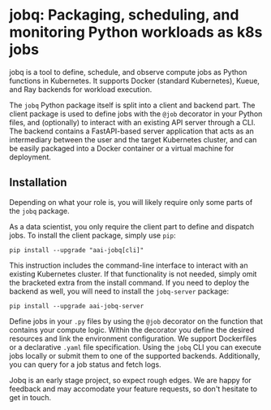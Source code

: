 # jobq: Packaging, scheduling, and monitoring Python workloads as k8s jobs

jobq is a tool to define, schedule, and observe compute jobs as Python functions in Kubernetes.
It supports Docker (standard Kubernetes), Kueue, and Ray backends for workload execution.

The `jobq` Python package itself is split into a client and backend part.
The client package is used to define jobs with the `@job` decorator in your Python files, and (optionally) to interact with an existing API server through a CLI.
The backend contains a FastAPI-based server application that acts as an intermediary between the user and the target Kubernetes cluster, and can be easily packaged into a Docker container or a virtual machine for deployment.

## Installation

Depending on what your role is, you will likely require only some parts of the `jobq` package.

As a data scientist, you only require the client part to define and dispatch jobs.
To install the client package, simply use `pip`:

```shell
pip install --upgrade "aai-jobq[cli]"
```

This instruction includes the command-line interface to interact with an existing Kubernetes cluster.
If that functionality is not needed, simply omit the bracketed extra from the install command.
If you need to deploy the backend as well, you will need to install the `jobq-server` package:

```shell
pip install --upgrade aai-jobq-server
```

Define jobs in your `.py` files by using the `@job` decorator on the function that contains your compute logic.
Within the decorator you define the desired resources and link the environment configuration. We support Dockerfiles or a declarative `.yaml` file specification.
Using the `jobq` CLI you can execute jobs locally or submit them to one of the supported backends. 
Additionally, you can query for a job status and fetch logs.

Jobq is an early stage project, so expect rough edges. We are happy for feedback and may accomodate your feature requests, so don't hesitate to get in touch.
